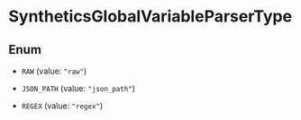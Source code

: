 

# SyntheticsGlobalVariableParserType

## Enum


* `RAW` (value: `"raw"`)

* `JSON_PATH` (value: `"json_path"`)

* `REGEX` (value: `"regex"`)



